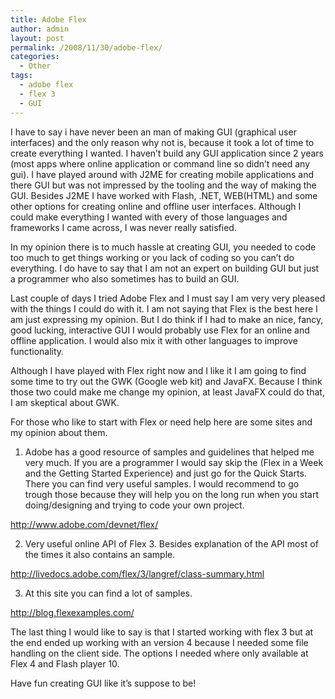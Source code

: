 ```yaml
---
title: Adobe Flex
author: admin
layout: post
permalink: /2008/11/30/adobe-flex/
categories:
  - Other
tags:
  - adobe flex
  - flex 3
  - GUI
---
```

<!-- 		@page { margin: 0.79in } 		P { margin-bottom: 0.08in } 		A:link { so-language: zxx  -->I have to say i have never been an man of making GUI (graphical user interfaces) and the only reason why not is, because it took a lot of time to create everything I wanted. I haven&#8217;t build any GUI application since 2 years (most apps where online application or command line so didn&#8217;t need any gui). I have played around with J2ME for creating mobile applications and there GUI but was not impressed by the tooling and the way of making the GUI. Besides J2ME I have worked with Flash, .NET, WEB(HTML) and some other options for creating online and offline user interfaces. Although I could make everything I wanted with every of those languages and frameworks I came across, I was never really satisfied.

<!--more-->

In my opinion there is to much hassle at creating GUI, you needed to code too much to get things working or you lack of coding so you can&#8217;t do everything. I do have to say that I am not an expert on building GUI but just a programmer who also sometimes has to build an GUI.

Last couple of days I tried Adobe Flex and I must say I am very very pleased with the things I could do with it. I am not saying that Flex is the best here I am just expressing my opinion. But I do think if I had to make an nice, fancy, good lucking, interactive GUI I would probably use Flex for an online and offline application. I would also mix it with other languages to improve functionality.

Although I have played with Flex right now and I like it I am going to find some time to try out the GWK (Google web kit) and JavaFX. Because I think those two could make me change my opinion, at least JavaFX could do that, I am skeptical about GWK.

For those who like to start with Flex or need help here are some sites and my opinion about them.

1) Adobe has a good resource of samples and guidelines that helped me very much. If you are a programmer I would say skip the (Flex in a Week and the Getting Started Experience) and just go for the Quick Starts. There you can find very useful samples. I would recommend to go trough those because they will help you on the long run when you start doing/designing and trying to code your own project.

<http://www.adobe.com/devnet/flex/>

2) Very useful online API of Flex 3. Besides explanation of the API most of the times it also contains an sample.

<http://livedocs.adobe.com/flex/3/langref/class-summary.html>

3) At this site you can find a lot of samples.

<http://blog.flexexamples.com/>

The last thing I would like to say is that I started working with flex 3 but at the end ended up working with an version 4 because I needed some file handling on the client side. The options I needed where only available at Flex 4 and Flash player 10.

Have fun creating GUI like it&#8217;s suppose to be!